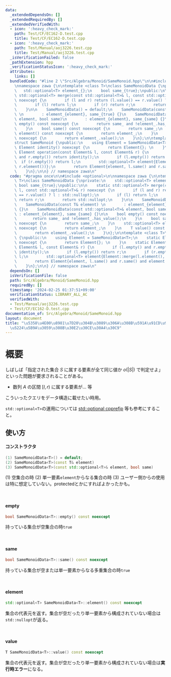 ```yaml
---
data:
  _extendedDependsOn: []
  _extendedRequiredBy: []
  _extendedVerifiedWith:
  - icon: ':heavy_check_mark:'
    path: Test/CF/EC162-D.test.cpp
    title: Test/CF/EC162-D.test.cpp
  - icon: ':heavy_check_mark:'
    path: Test/Manual/aoj3226.test.cpp
    title: Test/Manual/aoj3226.test.cpp
  _isVerificationFailed: false
  _pathExtension: hpp
  _verificationStatusIcon: ':heavy_check_mark:'
  attributes:
    links: []
  bundledCode: "#line 2 \"Src/Algebra/Monoid/SameMonoid.hpp\"\n\n#include <optional>\n\
    \nnamespace zawa {\n\ntemplate <class T>\nclass SameMonoidData {\nprivate:\n \
    \   std::optional<T> element_{};\n    bool same_{true};\npublic:\n\n    static\
    \ std::optional<T> merge(const std::optional<T>& l, const std::optional<T>& r)\
    \ noexcept {\n        if (l and r) return (l.value() == r.value() ? l : std::nullopt);\n\
    \        if (l) return l;\n        if (r) return r;\n        return std::nullopt;\n\
    \    }\n\n    SameMonoidData() = default;\n    SameMonoidData(const T& element)\
    \ \n        : element_{element}, same_{true} {}\n    SameMonoidData(const std::optional<T>&\
    \ element, bool same)\n        : element_{element}, same_{same} {}\n\n    bool\
    \ empty() const noexcept {\n        return same_ and !element_.has_value();\n\
    \    }\n    bool same() const noexcept {\n        return same_;\n    }\n    std::optional<T>\
    \ element() const noexcept {\n        return element_;\n    }\n    T value() const\
    \ noexcept {\n        return element_.value();\n    }\n};\n\ntemplate <class T>\n\
    struct SameMonoid {\npublic:\n    using Element = SameMonoidData<T>;\n    static\
    \ Element identity() noexcept {\n        return Element{}; \n    }\n    static\
    \ Element operation(const Element& l, const Element& r) {\n        if (l.empty()\
    \ and r.empty()) return identity();\n        if (l.empty()) return r;\n      \
    \  if (r.empty()) return l;\n        std::optional<T> element{Element::merge(l.element(),\
    \ r.element())};\n        return Element{element, l.same() and r.same() and element.has_value()};\n\
    \    }\n};\n\n} // namespace zawa\n"
  code: "#pragma once\n\n#include <optional>\n\nnamespace zawa {\n\ntemplate <class\
    \ T>\nclass SameMonoidData {\nprivate:\n    std::optional<T> element_{};\n   \
    \ bool same_{true};\npublic:\n\n    static std::optional<T> merge(const std::optional<T>&\
    \ l, const std::optional<T>& r) noexcept {\n        if (l and r) return (l.value()\
    \ == r.value() ? l : std::nullopt);\n        if (l) return l;\n        if (r)\
    \ return r;\n        return std::nullopt;\n    }\n\n    SameMonoidData() = default;\n\
    \    SameMonoidData(const T& element) \n        : element_{element}, same_{true}\
    \ {}\n    SameMonoidData(const std::optional<T>& element, bool same)\n       \
    \ : element_{element}, same_{same} {}\n\n    bool empty() const noexcept {\n \
    \       return same_ and !element_.has_value();\n    }\n    bool same() const\
    \ noexcept {\n        return same_;\n    }\n    std::optional<T> element() const\
    \ noexcept {\n        return element_;\n    }\n    T value() const noexcept {\n\
    \        return element_.value();\n    }\n};\n\ntemplate <class T>\nstruct SameMonoid\
    \ {\npublic:\n    using Element = SameMonoidData<T>;\n    static Element identity()\
    \ noexcept {\n        return Element{}; \n    }\n    static Element operation(const\
    \ Element& l, const Element& r) {\n        if (l.empty() and r.empty()) return\
    \ identity();\n        if (l.empty()) return r;\n        if (r.empty()) return\
    \ l;\n        std::optional<T> element{Element::merge(l.element(), r.element())};\n\
    \        return Element{element, l.same() and r.same() and element.has_value()};\n\
    \    }\n};\n\n} // namespace zawa\n"
  dependsOn: []
  isVerificationFile: false
  path: Src/Algebra/Monoid/SameMonoid.hpp
  requiredBy: []
  timestamp: '2024-02-25 01:37:51+09:00'
  verificationStatus: LIBRARY_ALL_AC
  verifiedWith:
  - Test/Manual/aoj3226.test.cpp
  - Test/CF/EC162-D.test.cpp
documentation_of: Src/Algebra/Monoid/SameMonoid.hpp
layout: document
title: "\u5358\u4E00\u8981\u7D20\u304B\u3089\u306A\u308B\u591A\u91CD\u96C6\u5408\u304B\
  \u5224\u5B9A\u3059\u308B\u30E2\u30CE\u30A4\u30C9"
---
```


# 概要

しばしば「指定された集合 $S$ に属する要素が全て同じ値か $o(|S|)$ で判定せよ」といった問題が要求されることがある。
- 数列 $A$ の区間 $[l, r)$ に属する要素が... 等

こういったクエリをデータ構造に載せたい時用。

`std::optional<T>`の運用については [std::optional cpprefjp](https://cpprefjp.github.io/reference/optional/optional.html) 等も参考にすること。

## 使い方

#### コンストラクタ

```cpp
(1) SameMonoidData<T>() = default;
(2) SameMonoidData<T>(const T& element)
(3) SameMonoidData<T>(const std::optional<T>& element, bool same)
```

(1) 空集合の時
(2) 単一要素`element`からなる集合の時
(3) ユーザー側からの使用は特に想定していない。protectedとかにすればよかったかも。

<br />

#### empty

```cpp
bool SameMonoidData<T>::empty() const noexcept
```

持っている集合が空集合の時`true`

<br />

#### same

```cpp
bool SameMonoidData<T>::same() const noexcept
```

持っている集合が空または単一要素からなる多重集合の時`true`

<br />

#### element

```cpp
std::optional<T> SameMonoidData<T>::element() const noexcept
```

集合の代表元を返す。集合が空だったり単一要素から構成されていない場合は`std::nullopt`が返る。

<br />

#### value

```cpp
T SameMonoidData<T>::value() const noexcept
```

集合の代表元を返す。集合が空だったり単一要素から構成されていない場合は**実行時エラー**になる。

<br />
